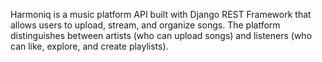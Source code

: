 Harmoniq is a music platform API built with Django REST Framework that allows users to upload, stream, and organize songs.
The platform distinguishes between artists (who can upload songs) and listeners (who can like, explore, and create playlists).

